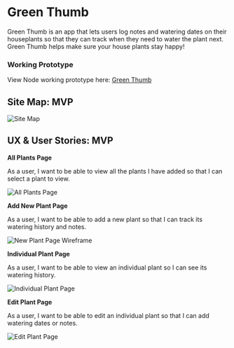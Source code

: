 # Green Thumb
Green Thumb is an app that lets users log notes and watering dates on their houseplants so that they can track when they need to water the plant next. Green Thumb helps make sure your house plants stay happy! 

### Working Prototype

View Node working prototype here: [Green Thumb](https://node-capstone-plant-app.herokuapp.com/) 

## Site Map: MVP 

![Site Map](wireframes/site_map.jpg)

## UX & User Stories: MVP

**All Plants Page** 

As a user, I want to be able to view all the plants I have added so that I can select a plant to view.

![All Plants Page](wireframes/all_plants_page.jpg)

**Add New Plant Page**

As a user, I want to be able to add a new plant so that I can track its watering history and notes.

![New Plant Page Wireframe](wireframes/new_plant_page.jpg)

**Individual Plant Page**

As a user, I want to be able to view an individual plant so I can see its watering history.

![Individual Plant Page](wireframes/individual_plant_page.jpg)

**Edit Plant Page**

As a user, I want to be able to edit an individual plant so that I can add watering dates or notes.

![Edit Plant Page](wireframes/edit_plant_page.jpg)
